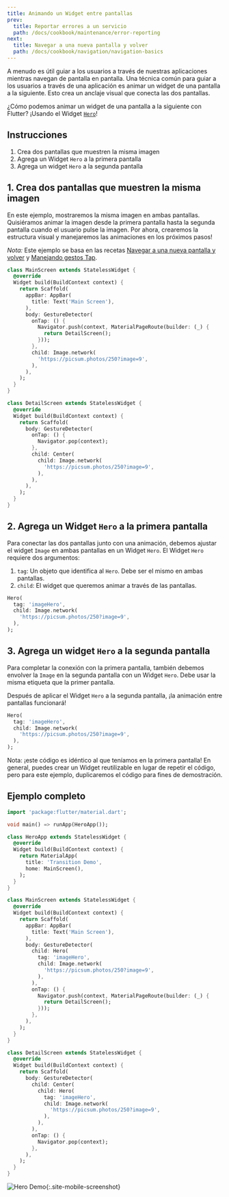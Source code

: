```yaml
---
title: Animando un Widget entre pantallas
prev:
  title: Reportar errores a un servicio
  path: /docs/cookbook/maintenance/error-reporting
next:
  title: Navegar a una nueva pantalla y volver
  path: /docs/cookbook/navigation/navigation-basics
---
```


A menudo es útil guiar a los usuarios a través de nuestras aplicaciones mientras 
navegan de pantalla en pantalla. Una técnica común para guiar a los usuarios a 
través de una aplicación es animar un widget de una pantalla a la siguiente. 
Esto crea un anclaje visual que conecta las dos pantallas.

¿Cómo podemos animar un widget de una pantalla a la siguiente con Flutter? ¡Usando el Widget 
[`Hero`]({{site.api}}/flutter/widgets/Hero-class.html)!  

## Instrucciones

  1. Crea dos pantallas que muestren la misma imagen
  2. Agrega un Widget `Hero` a la primera pantalla
  3. Agrega un widget `Hero` a la segunda pantalla

## 1. Crea dos pantallas que muestren la misma imagen

En este ejemplo, mostraremos la misma imagen en ambas pantallas. Quisiéramos 
animar la imagen desde la primera pantalla hasta la segunda pantalla cuando el 
usuario pulse la imagen. Por ahora, crearemos la estructura visual y manejaremos 
las animaciones en los próximos pasos!

*Nota:* Este ejemplo se basa en las recetas
[Navegar a una nueva pantalla y volver](/docs/cookbook/navigation/navigation-basics) 
y [Manejando gestos Tap](/docs/cookbook/gestures/handling-taps). 

```dart
class MainScreen extends StatelessWidget {
  @override
  Widget build(BuildContext context) {
    return Scaffold(
      appBar: AppBar(
        title: Text('Main Screen'),
      ),
      body: GestureDetector(
        onTap: () {
          Navigator.push(context, MaterialPageRoute(builder: (_) {
            return DetailScreen();
          }));
        },
        child: Image.network(
          'https://picsum.photos/250?image=9',
        ),
      ),
    );
  }
}

class DetailScreen extends StatelessWidget {
  @override
  Widget build(BuildContext context) {
    return Scaffold(
      body: GestureDetector(
        onTap: () {
          Navigator.pop(context);
        },
        child: Center(
          child: Image.network(
            'https://picsum.photos/250?image=9',
          ),
        ),
      ),
    );
  }
}
```

## 2.  Agrega un Widget `Hero` a la primera pantalla

Para conectar las dos pantallas junto con una animación, debemos ajustar el 
widget `Image` en ambas pantallas en un Widget `Hero`. El Widget `Hero` requiere 
dos argumentos:

  1. `tag`: Un objeto que identifica al `Hero`. Debe ser el mismo en ambas 
  pantallas.
  2. `child`: El widget que queremos animar a través de las pantallas.
  
<!-- skip -->
```dart
Hero(
  tag: 'imageHero',
  child: Image.network(
    'https://picsum.photos/250?image=9',
  ),
);
```  

## 3. Agrega un widget `Hero` a la segunda pantalla

Para completar la conexión con la primera pantalla, también debemos envolver la 
`Image` en la segunda pantalla con un Widget `Hero`. Debe usar la misma etiqueta 
que la primer pantalla.

Después de aplicar el Widget `Hero` a la segunda pantalla, ¡la animación entre 
pantallas funcionará!

<!-- skip -->
```dart
Hero(
  tag: 'imageHero',
  child: Image.network(
    'https://picsum.photos/250?image=9',
  ),
);
```

Nota: ¡este código es idéntico al que teníamos en la primera pantalla! En 
general, puedes crear un Widget reutilizable en lugar de repetir el código, pero 
para este ejemplo, duplicaremos el código para fines de demostración.

## Ejemplo completo

```dart
import 'package:flutter/material.dart';

void main() => runApp(HeroApp());

class HeroApp extends StatelessWidget {
  @override
  Widget build(BuildContext context) {
    return MaterialApp(
      title: 'Transition Demo',
      home: MainScreen(),
    );
  }
}

class MainScreen extends StatelessWidget {
  @override
  Widget build(BuildContext context) {
    return Scaffold(
      appBar: AppBar(
        title: Text('Main Screen'),
      ),
      body: GestureDetector(
        child: Hero(
          tag: 'imageHero',
          child: Image.network(
            'https://picsum.photos/250?image=9',
          ),
        ),
        onTap: () {
          Navigator.push(context, MaterialPageRoute(builder: (_) {
            return DetailScreen();
          }));
        },
      ),
    );
  }
}

class DetailScreen extends StatelessWidget {
  @override
  Widget build(BuildContext context) {
    return Scaffold(
      body: GestureDetector(
        child: Center(
          child: Hero(
            tag: 'imageHero',
            child: Image.network(
              'https://picsum.photos/250?image=9',
            ),
          ),
        ),
        onTap: () {
          Navigator.pop(context);
        },
      ),
    );
  }
}
```

![Hero Demo](/images/cookbook/hero.gif){:.site-mobile-screenshot}
